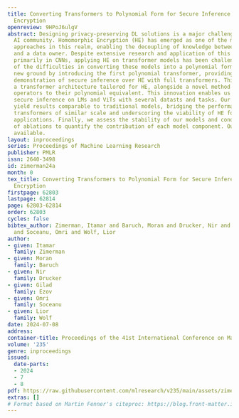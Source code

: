 ```yaml
---
title: Converting Transformers to Polynomial Form for Secure Inference Over Homomorphic
  Encryption
openreview: 9HPoJ6ulgV
abstract: Designing privacy-preserving DL solutions is a major challenge within the
  AI community. Homomorphic Encryption (HE) has emerged as one of the most promising
  approaches in this realm, enabling the decoupling of knowledge between a model owner
  and a data owner. Despite extensive research and application of this technology,
  primarily in CNNs, applying HE on transformer models has been challenging because
  of the difficulties in converting these models into a polynomial form. We break
  new ground by introducing the first polynomial transformer, providing the first
  demonstration of secure inference over HE with full transformers. This includes
  a transformer architecture tailored for HE, alongside a novel method for converting
  operators to their polynomial equivalent. This innovation enables us to perform
  secure inference on LMs and ViTs with several datasts and tasks. Our techniques
  yield results comparable to traditional models, bridging the performance gap with
  transformers of similar scale and underscoring the viability of HE for state-of-the-art
  applications. Finally, we assess the stability of our models and conduct a series
  of ablations to quantify the contribution of each model component. Our code is publicly
  available.
layout: inproceedings
series: Proceedings of Machine Learning Research
publisher: PMLR
issn: 2640-3498
id: zimerman24a
month: 0
tex_title: Converting Transformers to Polynomial Form for Secure Inference Over Homomorphic
  Encryption
firstpage: 62803
lastpage: 62814
page: 62803-62814
order: 62803
cycles: false
bibtex_author: Zimerman, Itamar and Baruch, Moran and Drucker, Nir and Ezov, Gilad
  and Soceanu, Omri and Wolf, Lior
author:
- given: Itamar
  family: Zimerman
- given: Moran
  family: Baruch
- given: Nir
  family: Drucker
- given: Gilad
  family: Ezov
- given: Omri
  family: Soceanu
- given: Lior
  family: Wolf
date: 2024-07-08
address:
container-title: Proceedings of the 41st International Conference on Machine Learning
volume: '235'
genre: inproceedings
issued:
  date-parts:
  - 2024
  - 7
  - 8
pdf: https://raw.githubusercontent.com/mlresearch/v235/main/assets/zimerman24a/zimerman24a.pdf
extras: []
# Format based on Martin Fenner's citeproc: https://blog.front-matter.io/posts/citeproc-yaml-for-bibliographies/
---
```

